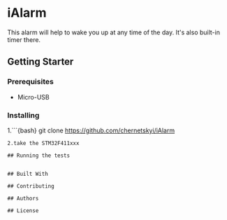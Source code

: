 # iAlarm
This alarm will help to wake you up at any time of the day.
It's also built-in timer there.
## Getting Starter

### Prerequisites
  * Micro-USB

### Installing
  1.```{bash}
  git clone https://github.com/chernetskyi/iAlarm  
  ```
  2.take the STM32F411xxx

## Running the tests


## Built With

## Contributing

## Authors

## License
